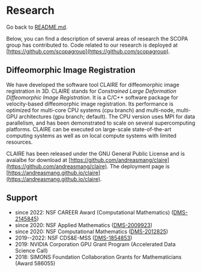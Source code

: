 # Research

Go back to [README.md](../README.md).

Below, you can find a description of several areas of research the SCOPA group has contributed to. Code related to our research is deployed at [https://github.com/scopagroup](https://github.com/scopagroup).


## Diffeomorphic Image Registration

We have developed the software tool CLAIRE for diffeomorphic image registration in 3D. CLAIRE stands for <em>Constrained Large Deformation Diffeomorphic Image Registration</em>. It is a C/C++ software package for velocity-based diffeomorphic image registration. Its performance is optimized for multi-core CPU systems (cpu branch) and multi-node, multi-GPU architectures (gpu branch; default). The CPU version uses MPI for data parallelism, and has been demonstrated to scale on several supercomputing platforms. CLAIRE can be executed on large-scale state-of-the-art computing systems as well as on local compute systems with limited resources.

CLAIRE has been released under the GNU General Public License and is avaialbe for download at [https://github.com/andreasmang/claire](https://github.com/andreasmang/claire). The deployment page is [https://andreasmang.github.io/claire](https://andreasmang.github.io/claire).




## Support
* since 2022: NSF CAREER Award (Computational Mathematics) ([DMS-2145845](https://www.nsf.gov/awardsearch/showAward?AWD_ID=2145845))
* since 2020: NSF Applied Mathematics ([DMS-2009923](https://www.nsf.gov/awardsearch/showAward?AWD_ID=2009923))
* since 2020: NSF Computational Mathematics ([DMS-2012825](https://www.nsf.gov/awardsearch/showAward?AWD_ID=2012825))
* 2019--2022: NSF CDS&E-MSS ([DMS-1854853](https://www.nsf.gov/awardsearch/showAward?AWD_ID=1854853))
* 2019: NVIDIA Corporation GPU Grant Program (Accelerated Data Science Call)
* 2018: SIMONS Foundation Collaboration Grants for Mathematicians (Award 586055)

